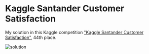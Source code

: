 Kaggle Santander Customer Satisfaction
====

My solution in this Kaggle competition ["Kaggle Santander Customer Satisfaction"](https://www.kaggle.com/c/santander-customer-satisfaction), 44th place.

![solution](https://raw.githubusercontent.com/toshi-k/kaggle-santander-customer-satisfaction/master/sample/solution.png)


